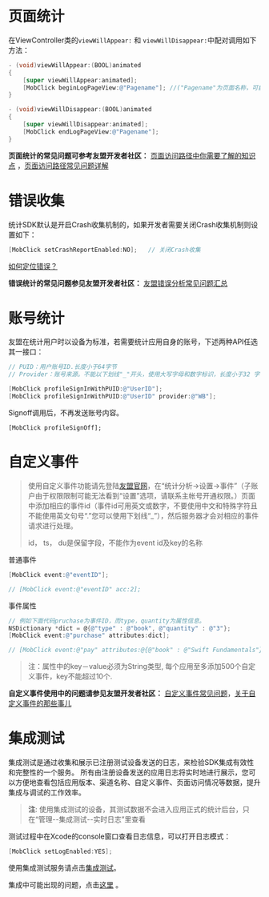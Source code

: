 



# 页面统计

在ViewController类的`viewWillAppear:` 和 `viewWillDisappear:`中配对调用如下方法：

```objective-c
- (void)viewWillAppear:(BOOL)animated
{
	[super viewWillAppear:animated];
	[MobClick beginLogPageView:@"Pagename"]; //("Pagename"为页面名称，可自定义)
}
```

```objective-c
- (void)viewWillDisappear:(BOOL)animated 
{
	[super viewWillDisappear:animated];
	[MobClick endLogPageView:@"Pagename"];
}
```

**页面统计的常见问题可参考友盟开发者社区：** [页面访问路径中你需要了解的知识点](http://bbs.umeng.com/thread-6281-1-1.html) ，[页面访问路径常见问题详解](http://bbs.umeng.com/thread-12608-1-1.html)



# 错误收集

统计SDK默认是开启Crash收集机制的，如果开发者需要关闭Crash收集机制则设置如下：

```objective-c
[MobClick setCrashReportEnabled:NO];   // 关闭Crash收集
```

[如何定位错误？](http://dev.umeng.com/analytics/reports/errors#2)

**错误统计的常见问题参见友盟开发者社区：** [友盟错误分析常见问题汇总](http://bbs.umeng.com/thread-6310-1-1.html)



# 账号统计

友盟在统计用户时以设备为标准，若需要统计应用自身的账号，下述两种API任选其一接口：

```objective-c
// PUID：用户账号ID.长度小于64字节
// Provider：账号来源。不能以下划线"_"开头，使用大写字母和数字标识，长度小于32 字节 ; 

[MobClick profileSignInWithPUID:@"UserID"];
[MobClick profileSignInWithPUID:@"UserID" provider:@"WB"];
```

Signoff调用后，不再发送账号内容。

```
[MobClick profileSignOff];
```



# 自定义事件

> 使用自定义事件功能请先登陆[友盟官网](http://www.umeng.com/)，在“统计分析->设置->事件”（子账户由于权限限制可能无法看到“设置”选项，请联系主帐号开通权限。）页面中添加相应的事件id（事件id可用英文或数字，不要使用中文和特殊字符且不能使用英文句号“.”您可以使用下划线“_”），然后服务器才会对相应的事件请求进行处理。
>
> id， ts， du是保留字段，不能作为event id及key的名称

普通事件

```objective-c
[MobClick event:@"eventID"];

// [MobClick event:@"eventID" acc:2];
```



事件属性

```objective-c
// 例如下面代码pruchase为事件ID，而type，quantity为属性信息。
NSDictionary *dict = @{@"type" : @"book", @"quantity" : @"3"};
[MobClick event:@"purchase" attributes:dict];    

// [MobClick event:@"pay" attributes:@{@"book" : @"Swift Fundamentals"} counter:110];
```

> 注：属性中的key－value必须为String类型, 每个应用至多添加500个自定义事件，key不能超过10个.

**自定义事件使用中的问题请参见友盟开发者社区：** [自定义事件常见问题](http://bbs.umeng.com/thread-5417-1-1.html)，[关于自定义事件的那些事儿](http://bbs.umeng.com/thread-11284-1-1.html)



# 集成测试

集成测试是通过收集和展示已注册测试设备发送的日志，来检验SDK集成有效性和完整性的一个服务。 所有由注册设备发送的应用日志将实时地进行展示，您可以方便地查看包括应用版本、渠道名称、自定义事件、页面访问情况等数据，提升集成与调试的工作效率。

> **注**: 使用集成测试的设备，其测试数据不会进入应用正式的统计后台，只在“管理--集成测试--实时日志”里查看

测试过程中在Xcode的console窗口查看日志信息，可以打开日志模式：

```objective-c
[MobClick setLogEnabled:YES]; 
```

使用集成测试服务请点击[集成测试](http://mobile.umeng.com/test_devices?ticket=ST-1450072700rPWK4t4q46xw-qpBXzk)。

集成中可能出现的问题，点击[这里](http://bbs.umeng.com/thread-6383-1-1.html) 。
